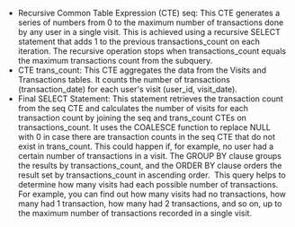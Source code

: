 * Recursive Common Table Expression (CTE) seq: This CTE generates a series of numbers from 0 to the maximum number of transactions done by any user in a single visit. This is achieved using a recursive SELECT statement that adds 1 to the previous transactions_count on each iteration. The recursive operation stops when transactions_count equals the maximum transactions count from the subquery.
​
* CTE trans_count: This CTE aggregates the data from the Visits and Transactions tables. It counts the number of transactions (transaction_date) for each user's visit (user_id, visit_date).
​
* Final SELECT Statement: This statement retrieves the transaction count from the seq CTE and calculates the number of visits for each transaction count by joining the seq and trans_count CTEs on transactions_count. It uses the COALESCE function to replace NULL with 0 in case there are transaction counts in the seq CTE that do not exist in trans_count. This could happen if, for example, no user had a certain number of transactions in a visit. The GROUP BY clause groups the results by transactions_count, and the ORDER BY clause orders the result set by transactions_count in ascending order.
​
This query helps to determine how many visits had each possible number of transactions. For example, you can find out how many visits had no transactions, how many had 1 transaction, how many had 2 transactions, and so on, up to the maximum number of transactions recorded in a single visit.